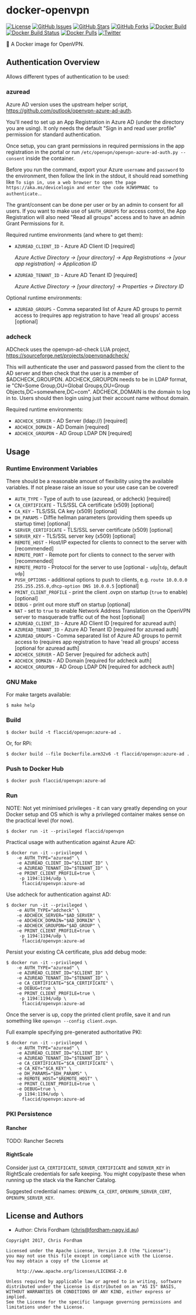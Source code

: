 # docker-openvpn

[![License][badge-license]][apache2]
[![GitHub Issues][badge-gh-issues]][gh-issues]
[![GitHub Stars][badge-gh-stars]][gh-stars]
[![GitHub Forks][badge-gh-forks]][gh-forks]
[![Docker Build][badge-docker-build]][docker-builds]
[![Docker Build Status][badge-docker-build-status]][docker-builds]
[![Docker Pulls][badge-docker-pulls]][docker-hub]
[![Twitter][badge-twitter]][tweet]

:whale: A Docker image for OpenVPN.

## Authentication Overview

Allows different types of authentication to be used:

### azuread

Azure AD version uses the upstream helper script,  https://github.com/outlook/openvpn-azure-ad-auth.

You'll need to set up an App Registration in Azure AD (under the directory you are using). It only needs the default "Sign in and read user profile" permission for standard authentication.

Once setup, you can grant permissions in required permissions in the app registration in the portal or run `/etc/openvpn/openvpn-azure-ad-auth.py --consent` inside the container.

Before you run the command, export your Azure `username` and `password` to the environment, then follow the link in the stdout, it should read something like `To sign in, use a web browser to open the page https://aka.ms/devicelogin and enter the code HJW9PMABC to authenticate.`.

The grant/consent can be done per user or by an admin to consent for all users.
If you want to make use of `$AUTH_GROUPS` for access control, the App Registration will also need "Read all groups" access and to have an admin Grant Permissions for it.

Required runtime environments (and where to get them):
- `AZUREAD_CLIENT_ID` - Azure AD Client ID [required]

  <i>Azure Active Directory -> [your directory] -> App Registrations -> [your app registration] -> Application ID</i>

- `AZUREAD_TENANT_ID` - Azure AD Tenant ID [required]

  <i>Azure Active Directory -> [your directory] -> Properties -> Directory ID</i>

Optional runtime environments:
- `AZUREAD_GROUPS` - Comma separated list of Azure AD groups to permit access to (requires app registration to have 'read all groups' access [optional]

### adcheck

ADCheck uses the openvpn-ad-check LUA project, https://sourceforge.net/projects/openvpnadcheck/

This will authenticate the user and password passed from the client to the AD server and then check that the user is a member of $ADCHECK_GROUPDN.  ADCHECK_GROUPDN
needs to be in LDAP format, ie "CN=Some Group,OU=Global Groups,OU=Group Objects,DC=somewhere,DC=com".  ADCHECK_DOMAIN is the domain to log in to.  Users should then login
using just their account name without domain.

Required runtime environments:
- `ADCHECK_SERVER` - AD Server (ldap://<server>) [required]
- `ADCHECK_DOMAIN` - AD Domain [required]
- `ADCHECK_GROUPDN` - AD Group LDAP DN [required]

## Usage

### Runtime Environment Variables

There should be a reasonable amount of flexibility using the available variables. If not please raise an issue so your use case can be covered!

- `AUTH_TYPE` - Type of auth to use (azuread, or adcheck) [required]
- `CA_CERTIFICATE` - TLS/SSL CA certificate (x509) [optional]
- `CA_KEY` - TLS/SSL CA key (x509) [optional]
- `DH_PARAMS` - Diffie hellman parameters (providing them speeds up startup time) [optional]
- `SERVER_CERTIFICATE` - TLS/SSL server certificate (x509) [optional]
- `SERVER_KEY` - TLS/SSL server key (x509) [optional]
- `REMOTE_HOST` - Host/IP expected for clients to connect to the server with [recommended]
- `REMOTE_PORT` - Remote port for clients to connect to the server with [recommended]
- `REMOTE_PROTO` - Protocol for the server to use [optional - `udp`|`tdp`, default `udp`]
- `PUSH_OPTIONS` - additional options to push to clients, e.g. `route 10.0.0.0 255.255.255.0,dhcp-option DNS 10.0.0.5` [optional]
- `PRINT_CLIENT_PROFILE` - print the client .ovpn on startup (`true` to enable) [optional]
- `DEBUG` - print out more stuff on startup [optional]
- `NAT` - set to `true` to enable Network Address Translation on the OpenVPN server to masquerade traffic out of the host [optional]
- `AZUREAD_CLIENT_ID` - Azure AD Client ID [required for azuread auth]
- `AZUREAD_TENANT_ID` - Azure AD Tenant ID [required for azuread auth]
- `AZUREAD_GROUPS` - Comma separated list of Azure AD groups to permit access to (requires app registration to have 'read all groups' access [optional for azuread auth]
- `ADCHECK_SERVER` - AD Server [required for adcheck auth]
- `ADCHECK_DOMAIN` - AD Domain [required for adcheck auth]
- `ADCHECK_GROUPDN` - AD Group LDAP DN [required for adcheck auth]

### GNU Make

For make targets available:

    $ make help

### Build

    $ docker build -t flaccid/openvpn:azure-ad .

Or, for RPi:

    $ docker build --file Dockerfile.arm32v6 -t flaccid/openvpn:azure-ad .

### Push to Docker Hub

    $ docker push flaccid/openvpn:azure-ad

### Run

NOTE: Not yet minimised privileges - it can vary greatly depending on your Docker setup and OS which is why a privileged container makes sense on the practical level (for now).

    $ docker run -it --privileged flaccid/openvpn

Practical usage with authentication against Azure AD:

    $ docker run -it --privileged \
        -e AUTH_TYPE="azuread" \
        -e AZUREAD_CLIENT_ID="$CLIENT_ID" \
        -e AZUREAD_TENANT_ID="$TENANT_ID" \
        -e PRINT_CLIENT_PROFILE=true \
         -p 1194:1194/udp \
          flaccid/openvpn:azure-ad

Use adcheck for authentication against AD:

    $ docker run -it --privileged \
        -e AUTH_TYPE="adcheck" \
        -e ADCHECK_SERVER="$AD_SERVER" \
        -e ADCHECK_DOMAIN="$AD_DOMAIN" \
        -e ADCHECK_GROUPDN="$AD_GROUP" \
        -e PRINT_CLIENT_PROFILE=true \
         -p 1194:1194/udp \
          flaccid/openvpn:azure-ad

Persist your existing CA certificate, plus add debug mode:

    $ docker run -it --privileged \
        -e AUTH_TYPE="azuread" \
        -e AZUREAD_CLIENT_ID="$CLIENT_ID" \
        -e AZUREAD_TENANT_ID="$TENANT_ID" \
        -e CA_CERTIFICATE="$CA_CERTIFICATE" \
        -e DEBUG=true \
        -e PRINT_CLIENT_PROFILE=true \
         -p 1194:1194/udp \
          flaccid/openvpn:azure-ad

Once the server is up, copy the printed client profile, save it and run something like `openvpn --config client.ovpn`.

Full example specifying pre-generated authoritative PKI:

    $ docker run -it --privileged \
        -e AUTH_TYPE="azuread" \
        -e AZUREAD_CLIENT_ID="$CLIENT_ID" \
        -e AZUREAD_TENANT_ID="$TENANT_ID" \
        -e CA_CERTIFICATE="$CA_CERTIFICATE" \
        -e CA_KEY="$CA_KEY" \
        -e DH_PARAMS="$DH_PARAMS" \
        -e REMOTE_HOST="$REMOTE_HOST" \
        -e PRINT_CLIENT_PROFILE=true \
        -e DEBUG=true \
        -p 1194:1194/udp \
          flaccid/openvpn:azure-ad

### PKI Persistence

#### Rancher

TODO: Rancher Secrets

#### RightScale

Consider just `CA_CERTIFICATE`, `SERVER_CERTIFICATE` and `SERVER_KEY` in RightScale credentials for safe keeping.
You might copy/paste these when running up the stack via the Rancher Catalog.

Suggested credential names: `OPENVPN_CA_CERT`, `OPENVPN_SERVER_CERT`, `OPENVPN_SERVER_KEY`.

License and Authors
-------------------
- Author: Chris Fordham (<chris@fordham-nagy.id.au>)

```text
Copyright 2017, Chris Fordham

Licensed under the Apache License, Version 2.0 (the "License");
you may not use this file except in compliance with the License.
You may obtain a copy of the License at

    http://www.apache.org/licenses/LICENSE-2.0

Unless required by applicable law or agreed to in writing, software
distributed under the License is distributed on an "AS IS" BASIS,
WITHOUT WARRANTIES OR CONDITIONS OF ANY KIND, either express or implied.
See the License for the specific language governing permissions and
limitations under the License.
```

[badge-license]: https://img.shields.io/badge/license-Apache%202-blue.svg
[badge-gh-issues]: https://img.shields.io/github/issues/flaccid/docker-openvpn.svg
[badge-gh-forks]: https://img.shields.io/github/forks/flaccid/docker-openvpn.svg
[badge-gh-stars]: https://img.shields.io/github/stars/flaccid/docker-openvpn.svg
[badge-docker-build]: https://img.shields.io/docker/automated/flaccid/openvpn.svg
[badge-docker-build-status]: https://img.shields.io/docker/build/flaccid/openvpn.svg
[badge-docker-pulls]: https://img.shields.io/docker/pulls/flaccid/openvpn.svg
[badge-twitter]: https://img.shields.io/twitter/url/https/github.com/flaccid/docker-openvpn.svg?style=social
[gh-issues]: https://github.com/flaccid/docker-openvpn/issues
[gh-stars]: https://github.com/flaccid/docker-openvpn/stargazers
[gh-forks]: https://github.com/flaccid/docker-openvpn/network
[docker-builds]: https://hub.docker.com/r/flaccid/openvpn/builds/
[docker-hub]: https://registry.hub.docker.com/u/flaccid/openvpn/
[apache2]: https://www.apache.org/licenses/LICENSE-2.0
[tweet]: https://twitter.com/intent/tweet?text=check%20out%20https://goo.gl/KS5vis&url=%5Bobject%20Object%5D
